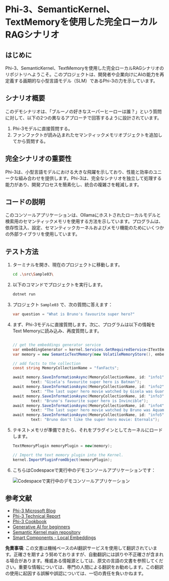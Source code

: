 # Phi-3、SemanticKernel、TextMemoryを使用した完全ローカルRAGシナリオ

## はじめに

Phi-3、SemanticKernel、TextMemoryを使用した完全ローカルRAGシナリオのリポジトリへようこそ。このプロジェクトは、開発者や企業向けにAIの能力を再定義する画期的な小型言語モデル（SLM）であるPhi-3の力を示しています。

## シナリオ概要

このデモシナリオは、「ブルーノの好きなスーパーヒーローは誰？」という質問に対して、以下の2つの異なるアプローチで回答するように設計されています。

1. Phi-3モデルに直接質問する。
2. ファンファクトが読み込まれたセマンティックメモリオブジェクトを追加してから質問する。

## 完全シナリオの重要性

Phi-3は、小型言語モデルにおける大きな飛躍を示しており、性能と効率のユニークな組み合わせを提供します。Phi-3は、完全なシナリオを独立して処理する能力があり、開発プロセスを簡素化し、統合の複雑さを軽減します。

## コードの説明

このコンソールアプリケーションは、Ollamaにホストされたローカルモデルと検索用のセマンティックメモリを使用する方法を示しています。プログラムは、依存性注入、設定、セマンティックカーネルおよびメモリ機能のためにいくつかの外部ライブラリを使用しています。

## テスト方法

1. ターミナルを開き、現在のプロジェクトに移動します。

    ```bash
    cd .\src\Sample03\
    ```

1. 以下のコマンドでプロジェクトを実行します。

    ```bash
    dotnet run
    ```

1. プロジェクト `Sample03` で、次の質問に答えます：

    ```csharp
    var question = "What is Bruno's favourite super hero?"
    ```

1. まず、Phi-3モデルに直接質問します。次に、プログラムは以下の情報をText Memoryに読み込み、再度質問します。

    ```csharp

    // get the embeddings generator service
    var embeddingGenerator = kernel.Services.GetRequiredService<ITextEmbeddingGenerationService>();
    var memory = new SemanticTextMemory(new VolatileMemoryStore(), embeddingGenerator);    

    // add facts to the collection
    const string MemoryCollectionName = "fanFacts";
    
    await memory.SaveInformationAsync(MemoryCollectionName, id: "info1", 
            text: "Gisela's favourite super hero is Batman");
    await memory.SaveInformationAsync(MemoryCollectionName, id: "info2", 
            text: "The last super hero movie watched by Gisela was Guardians of the Galaxy Vol 3");
    await memory.SaveInformationAsync(MemoryCollectionName, id: "info3", 
            text: "Bruno's favourite super hero is Invincible");
    await memory.SaveInformationAsync(MemoryCollectionName, id: "info4", 
            text: "The last super hero movie watched by Bruno was Aquaman II");
    await memory.SaveInformationAsync(MemoryCollectionName, id: "info5", 
            text: "Bruno don't like the super hero movie: Eternals");    
    ```

1. テキストメモリが準備できたら、それをプラグインとしてカーネルにロードします。

    ```csharp
    TextMemoryPlugin memoryPlugin = new(memory);
    
    // Import the text memory plugin into the Kernel.
    kernel.ImportPluginFromObject(memoryPlugin);    
    ```

1. こちらはCodespaceで実行中のデモコンソールアプリケーションです：

    ![Codespaceで実行中のデモコンソールアプリケーション](../../../../../../../md/07.Labs/CsharpOllamaCodeSpaces/src/Sample03/img/10RAGPhi3.gif)

## 参考文献

- [Phi-3 Microsoft Blog](https://aka.ms/phi3blog-april)
- [Phi-3 Technical Report](https://aka.ms/phi3-tech-report)
- [Phi-3 Cookbook](https://aka.ms/Phi-3CookBook)
- [Generative AI for beginners](https://github.com/microsoft/generative-ai-for-beginners)
- [Semantic Kernel main repository](https://github.com/microsoft/semantic-kernel)
- [Smart Components - Local Embeddings](https://github.com/dotnet-smartcomponents/smartcomponents/blob/main/docs/local-embeddings.md)

**免責事項**:
この文書は機械ベースのAI翻訳サービスを使用して翻訳されています。正確さを期すよう努めておりますが、自動翻訳には誤りや不正確さが含まれる場合があります。権威ある情報源としては、原文の言語の文書を参照してください。重要な情報については、専門の人間による翻訳をお勧めします。この翻訳の使用に起因する誤解や誤認については、一切の責任を負いかねます。